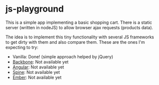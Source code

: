 js-playground
=============

This is a simple app implementing a basic shopping cart.
There is a static server (written in nodeJS) to allow browser ajax requests (products data).

The idea is to implement this tiny functionality with several JS frameworks to get dirty with them and also compare them.
These are the ones I'm expecting to try:

  + Vanilla: Done! (simple approach helped by jQuery)
  + [Backbone](http://backbonejs.org/): Not available yet
  + [Angular](http://angularjs.org): Not available yet
  + [Spine](http://spinejs.com/): Not available yet
  + [Ember](http://emberjs.com/): Not available yet